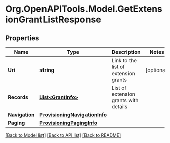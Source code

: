 
# Org.OpenAPITools.Model.GetExtensionGrantListResponse

## Properties

Name | Type | Description | Notes
------------ | ------------- | ------------- | -------------
**Uri** | **string** | Link to the list of extension grants | [optional] 
**Records** | [**List&lt;GrantInfo&gt;**](GrantInfo.md) | List of extension grants with details | 
**Navigation** | [**ProvisioningNavigationInfo**](ProvisioningNavigationInfo.md) |  | 
**Paging** | [**ProvisioningPagingInfo**](ProvisioningPagingInfo.md) |  | 

[[Back to Model list]](../README.md#documentation-for-models)
[[Back to API list]](../README.md#documentation-for-api-endpoints)
[[Back to README]](../README.md)

